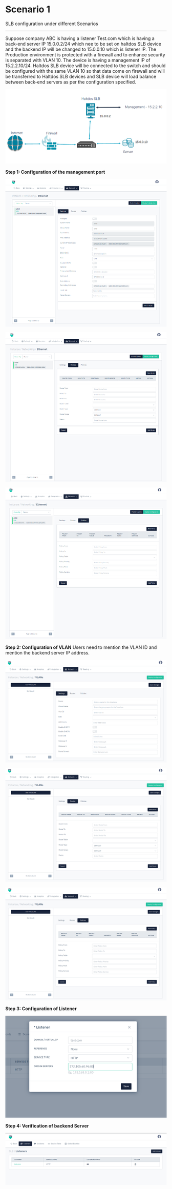 # Scenario 1

SLB configuration under different Scenarios

---

Suppose company ABC is having a listener Test.com which is having a back-end server IP 15.0.0.2/24 which nee to be set on haltdos SLB device and the backend IP will be changed to 15.0.0.10 which is listener IP. The Production environment is protected with a firewall and to enhance security is separated with VLAN 10. The device is having a management IP of 15.2.2.10/24. Haltdos SLB device will be connected to the switch and should be configured with the same VLAN 10 so that data come on firewall and will be transferred to Haltdos SLB devices and SLB device will load balance between back-end servers as per the configuration specified.

![Diagram](/img/adc/v6/scenarios/scenario1-1.png)

**Step 1: Configuration of the management port**
   
![Diagram](/img/adc/v8/ethernet_1.png)

![Diagram](/img/adc/v8/ethernet_2.png)

![Diagram](/img/adc/v8/ethernet_3.png)

**Step 2: Configuration of VLAN**
Users need to mention the VLAN ID and mention the backend server IP address.

![Diagram](/img/adc/v8/vlan_1.png)

![Diagram](/img/adc/v8/vlan_2.png)

![Diagram](/img/adc/v8/vlan_3.png)

**Step 3: Configuration of Listener**

![Diagram](/img/adc/v8/listeners_2.png)

**Step 4: Verification of backend Server**

![Diagram](/img/adc/v8/listeners_1.png)














